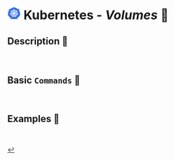 # <img src="../../00-resources/img/k8s.png" width="30px"> **Kubernetes** - ***Volumes*** 💾


## **Description** 👀

<br />

## **Basic** `Commands` 📝

<br />


## **Examples** 🧩

<br />

[↩️](../README.md)
